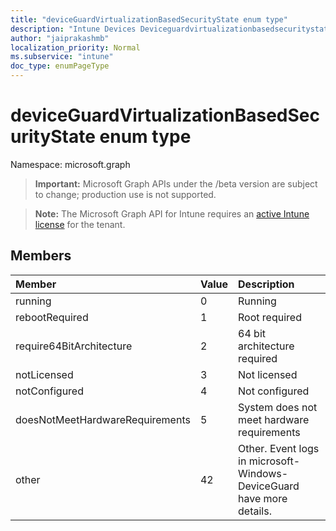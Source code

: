 ```yaml
---
title: "deviceGuardVirtualizationBasedSecurityState enum type"
description: "Intune Devices Deviceguardvirtualizationbasedsecuritystate Resources ."
author: "jaiprakashmb"
localization_priority: Normal
ms.subservice: "intune"
doc_type: enumPageType
---
```


# deviceGuardVirtualizationBasedSecurityState enum type

Namespace: microsoft.graph
> **Important:** Microsoft Graph APIs under the /beta version are subject to change; production use is not supported.

> **Note:** The Microsoft Graph API for Intune requires an [active Intune license](https://go.microsoft.com/fwlink/?linkid=839381) for the tenant.




## Members
|Member|Value|Description|
|:---|:---|:---|
|running|0|Running|
|rebootRequired|1|Root required|
|require64BitArchitecture|2|64 bit architecture required|
|notLicensed|3|Not licensed|
|notConfigured|4|Not configured|
|doesNotMeetHardwareRequirements|5|System does not meet hardware requirements|
|other|42|Other. Event logs in microsoft-Windows-DeviceGuard have more details.|
